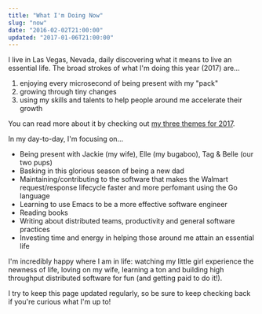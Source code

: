 ```yaml
---
title: "What I'm Doing Now"
slug: "now"
date: "2016-02-02T21:00:00"
updated: "2017-01-06T21:00:00"
---
```


I live in Las Vegas, Nevada, daily discovering what it means to live an essential life. The broad strokes of what I'm doing this year (2017) are...

1. enjoying every microsecond of being present with my "pack"
1. growing through tiny changes
1. using my skills and talents to help people around me accelerate their growth

You can read more about it by checking out [my three themes for 2017](/2017/3-themes). 

In my day-to-day, I'm focusing on...

- Being present with Jackie (my wife), Elle (my bugaboo), Tag & Belle (our two pups)
- Basking in this glorious season of being a new dad
- Maintaining/contributing to the software that makes the Walmart request/response lifecycle faster and more perfomant using the Go language
- Learning to use Emacs to be a more effective software engineer
- Reading books 
- Writing about distributed teams, productivity and general software practices 
- Investing time and energy in helping those around me attain an essential life
 
I'm incredibly happy where I am in life: watching my little girl experience the newness of life, loving on my wife, learning a ton and building high throughput distributed software for fun (and getting paid to do it!). 

I try to keep this page updated regularly, so be sure to keep checking back if you're curious what I'm up to!
